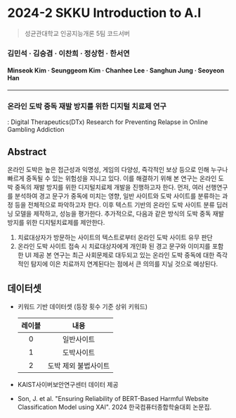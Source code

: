 # 2024-2 SKKU Introduction to A.I
> 성균관대학교 인공지능개론 5팀 코드서버

### 김민석 · 김승겸 · 이찬희 · 정상헌 · 한서연
#### Minseok Kim · Seunggeom Kim ·  Chanhee Lee ·  Sanghun Jung ·  Seoyeon Han

-----



### 온라인 도박 중독 재발 방지를 위한 디지털 치료제 연구
: Digital Therapeutics(DTx) Research for Preventing Relapse in Online Gambling Addiction


## Abstract
온라인 도박은 높은 접근성과 익명성, 게임의 다양성, 즉각적인 보상 등으로 인해 누구나 빠르게 중독될 수 있는 위험성을 지니고 있다. 이를 해결하기 위해 본 연구는 온라인 도박 중독의 재발 방지를 위한 디지털치료제 개발을 진행하고자 한다. 먼저, 여러 선행연구를 분석하여 경고 문구가 중독에 미치는 영향, 일반 사이트와 도박 사이트를 분류하는 과정 등을 전체적으로 파악하고자 한다. 이후 텍스트 기반의 온라인 도박 사이트 분류 딥러닝 모델을 제작하고, 성능을 평가한다.
추가적으로, 다음과 같은 방식의 도박 중독 재발 방지를 위한 디지털치료제를 제안한다.
1. 치료대상자가 방문하는 사이트의 텍스트로부터 온라인 도박 사이트 유무 판단
2. 온라인 도박 사이트 접속 시 치료대상자에게 개인화 된 경고 문구와 이미지를 포함한 UI 제공 
본 연구는 최근 사회문제로 대두되고 있는 온라인 도박 중독에 대한 즉각적인 탐지에 이은 치료까지 연계된다는 점에서 큰 의의를 지닐 것으로 예상된다.

## 데이터셋
+ 키워드 기반 데이터셋 (등장 횟수 기준 상위 키워드)
  
  | 레이블 | 내용 |
  |:---:|:---:|
  |0|일반사이트|
  |1|도박사이트|
  |2|도박 제외 불법사이트|
+ KAIST사이버보안연구센터 데이터 제공
+ Son, J. et al. "Ensuring Reliability of BERT-Based Harmful Website Classification Model using XAI". 2024 한국컴퓨터종합학술대회 논문집.
